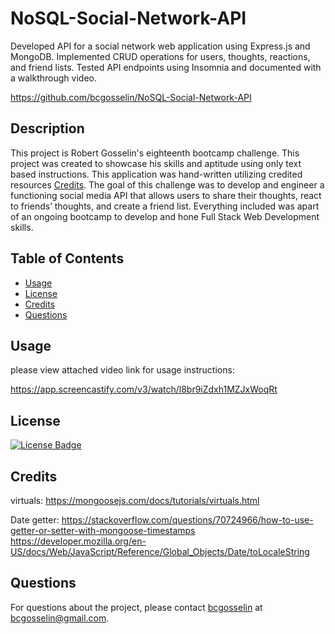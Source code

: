 # NoSQL-Social-Network-API
Developed API for a social network web application using Express.js and MongoDB. Implemented CRUD operations for users, thoughts, reactions, and friend lists. Tested API endpoints using Insomnia and documented with a walkthrough video.

https://github.com/bcgosselin/NoSQL-Social-Network-API

## Description
This project is Robert Gosselin's eighteenth bootcamp challenge. This project was created to showcase his skills and aptitude using only text based instructions. This application was hand-written utilizing credited resources [Credits](#credits). The goal of this challenge was to develop and engineer a functioning social media API that allows users to share their thoughts, react to friends’ thoughts, and create a friend list. Everything included was apart of an ongoing bootcamp to develop and hone Full Stack Web Development skills.

## Table of Contents
- [Usage](#usage)
- [License](#license)
- [Credits](#credits)
- [Questions](#questions)


## Usage
please view attached video link for usage instructions:

https://app.screencastify.com/v3/watch/l8br9iZdxh1MZJxWoqRt

## License
[![License Badge](https://img.shields.io/badge/MIT-yellow)]()

## Credits

virtuals:
    https://mongoosejs.com/docs/tutorials/virtuals.html

Date getter:
    https://stackoverflow.com/questions/70724966/how-to-use-getter-or-setter-with-mongoose-timestamps
    https://developer.mozilla.org/en-US/docs/Web/JavaScript/Reference/Global_Objects/Date/toLocaleString

## Questions
For questions about the project, please contact [bcgosselin](https://github.com/bcgosselin) at bcgosselin@gmail.com.


